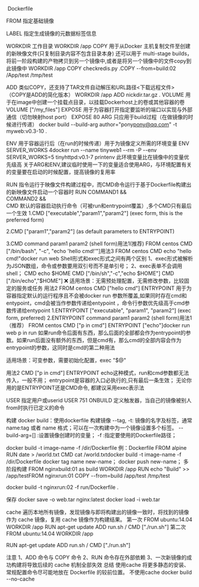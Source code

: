 ​         Dockerfile

FROM
指定基础镜像

LABEL
指定生成镜像的元数据标签信息

WORKDIR
工作目录
WORKDIR /app
COPY
用于从Docker 主机复制文件至创建的新映像文件(只复制目录内容不包含目录本身)
还可以用于 multi-stage builds，将前一阶段构建的产物拷贝到另一个镜像中,或者是将另一个镜像中的文件copy到此镜像中
WORKDIR /app
COPY checkredis.py .COPY --from=build:02 /App/test /tmp/test

ADD
类似COPY，还支持了TAR文件自动解压和URL路径<下载远程文件>（COPY是ADD的简化版本）
WORKDIR /app
ADD nickdir.tar.gz .
VOLUME
用于在image中创建一个挂载点目录，以挂载Dockerhost上的卷或其他容器的卷
VOLUME ["/my_files"]
EXPOSE
用于为容器打开指定要监听的端口以实现与外部通信（切勿映射host port）
EXPOSE 80
ARG
只应用于build过程（在做镜像的时候进行传递）
docker build --build-arg author="pony<pony@qq.com>" -t myweb:v0.3-10 .

ENV
用于容器运行后（在run的时候传递）用于为镜像定义所需的环境变量
ENV SERVER_WORKS 4docker run --name tinyweb1 --rm -P --env SERVER_WORKS=5 tinyhttpd:v0.1-7 printenv
此环境变量比在镜像中的变量优先级高
关于ARG和ENV,建议临时使用一下的变量适合使用ARG，与环境配置有关的变量要在启动的时候配置，提高镜像的复用率

RUN
指令运行于映像文件构建过程中，而CMD命令运行于基于Dockerfile构建出的新映像文件启动一个容器时
  RUN COMMAND1 && \
   COMMAND2 && \
CMD
默认的容器启动执行命令（可被run和entrypoint覆盖）,多个CMD只有最后一个生效
1.CMD ["executable","param1","param2"] (exec form, this is the preferred form)

2.CMD ["param1","param2"] (as default parameters to ENTRYPOINT)

3.CMD command param1 param2 (shell form)用法1(推荐)
FROM centos
CMD ["/bin/bash", "-c", "echo 'hello cmd!'"]用法3
FROM centos
CMD echo "hello cmd!"docker run web
Shell形式和exec形式之间有两个区别
1、exec形式被解析为JSON数组，命令或参数要用双引号而不是单引号；
2、exec表单不会调用shell；
CMD echo $HOME 
CMD ["/bin/sh","-c","echo $HOME"]
CMD ["/bin/echo","$HOME"] ❌
适用场景：无需预处理配置，无需修改参数，比较固定的服务或任务
用法2
FROM centos
CMD ["hello cmd"]
ENTRYPOINT
用于为容器指定默认的运行程序且不会被docker run 参数所覆盖,如果同时存在cmd和entypoint，cmd会被当作参数传递给entypoint ，命令行参数优先级高于cmd参数传递给entypoint
1.ENTRYPOINT ["executable", "param1", "param2"] (exec form, preferred)
2.ENTRYPOINT command param1 param2 (shell form)用法1（推荐）
FROM centos
CMD ["p in cmd"]
ENTRYPOINT ["echo"]docker run web p in run
如果run命令后面有东西，那么后面的全部都会作为entrypoint的参数。如果run后面没有额外的东西，但是cmd有，那么cmd的全部内容会作为entrypoint的参数，这同时是cmd的第二种用法

适用场景：可变参数，需要初始化配置，exec "$@"


用法2
 CMD ["p in cmd"]
 ENTRYPOINT echo这种模式，run和cmd参数都无法传入，一般不用；
entrypoint是容器的入口必执行的,只有最后一条生效； 无论你用的是ENTRYPOINT还是CMD命令, 都建议采用exec表示法

USER
指定用户或userid
USER 751
ONBUILD
定义触发器，当自己的镜像被别人from时执行已定义的命令

构建
docker build：使用dockerfile 构建镜像
--tag, -t: 镜像的名字及标签，通常 name:tag 或者 name 格式；可以在一次构建中为一个镜像设置多个标签。
--build-arg=[] :设置镜像创建时的变量；
-f :指定要使用的Dockerfile路径；


docker build -t image-name -f /dir/Dockerfile
例：Dockerfile
FROM alpine
RUN date > /world.txt
CMD cat /world.txtdocker build -t image-name -f /dir/Dockerfile
docker tag name new-name；
docker push new-name；
多阶段构建
FROM nginxbuild:01 as build
WORKDIR /app
RUN echo "Build" >> /app/testFROM nginxrun:01
COPY --from=build /app/test /tmp/test

docker build -t nginxrun:02 -f run/Dockerfile .

保存
docker save -o web.tar nginx:latest
docker load -i web.tar

cache
遍历本地所有镜像，发现镜像与即将构建出的镜像一致时，将找到的镜像作为 cache 镜像，复用 cache 镜像作为构建结果。
第一次
FROM ubuntu:14.04
WORKDIR /app
RUN apt-get update
ADD run.sh /
CMD ["./run.sh"]
第二次
FROM ubuntu:14.04
WORKDIR /app

RUN apt-get update
ADD run.sh /
CMD ["./run.sh"]


注意
1、ADD 命令与 COPY 命令
2、RUN 命令存在外部依赖
3、一次新镜像的成功构建将导致后续的 cache 机制全部失效
总结
使用cache
将更多静态的安装、常规配置命令尽可能地放在 Dockerfile 的较前位置。
不使用cache
docker build --no-cache 

  